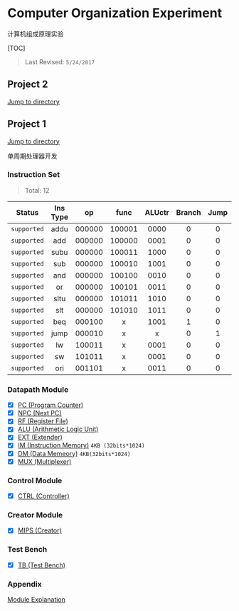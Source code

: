 # Computer Organization Experiment

计算机组成原理实验

[TOC]

> Last Revised: `5/24/2017`

## Project 2

[Jump to directory](Project_2/)

## Project 1

[Jump to directory](Project_1/)

单周期处理器开发

### Instruction Set

> Total: 12

| Status 		| Ins Type 	| op 		| func 		| ALUctr 	|Branch	| Jump	|RegDst	|ALUSrc	| MemtoReg	| RegWr	| MemWr	| ExtOp	|
|:-------: 		|:--------:	|:------:	|:------:	|:------:	|:----:	|:----:	|:----:	|:----: |:----:		|:----:	|:----:	|:----:	|
|`supported`	| addu 		| 000000 	| 100001 	| 0000 		| 0 	| 0 	| 1 	| 0 	| 0 		| 1 	| 0 	| x 	|
|`supported`	| add 		| 000000 	| 100000 	| 0001 		| 0 	| 0 	| 1 	| 0 	| 0 		| 1 	| 0 	| x 	|
|`supported`	| subu 		| 000000 	| 100011 	| 1000 		| 0 	| 0 	| 1 	| 0 	| 0 		| 1 	| 0 	| x 	|
|`supported`	| sub 		| 000000 	| 100010 	| 1001 		| 0 	| 0 	| 1 	| 0 	| 0 		| 1 	| 0 	| x 	|
|`supported`	| and 		| 000000 	| 100100 	| 0010 		| 0 	| 0 	| 1 	| 0 	| 0 		| 1 	| 0 	| x 	|
|`supported`	| or 		| 000000 	| 100101 	| 0011 		| 0 	| 0 	| 1 	| 0 	| 0 		| 1 	| 0 	| x 	|
|`supported`	| sltu 		| 000000 	| 101011 	| 1010 		| 0 	| 0 	| 1 	| 0 	| 0 		| 1 	| 0 	| x 	|
|`supported`	| slt 		| 000000 	| 101010 	| 1011 		| 0 	| 0 	| 1 	| 0 	| 0 		| 1 	| 0 	| x 	|
|`supported`	| beq 		| 000100 	| x 		| 1001 		| 1 	| 0 	| x 	| 0 	| x 		| 0 	| 0 	| x 	|
|`supported`	| jump 		| 000010 	| x 		| x 		| 0 	| 1 	| x 	| x 	| x 		| 0 	| 0 	| x 	|
|`supported`	| lw 		| 100011 	| x 		| 0001 		| 0 	| 0 	| 0 	| 1 	| 1 		| 1 	| 0 	| 1 	|
|`supported`	| sw 		| 101011 	| x 		| 0001 		| 0 	| 0 	| x 	| 1 	| x 		| 0 	| 1 	| 1 	|
|`supported`	| ori 		| 001101 	| x 		| 0011 		| 0 	| 0 	| 0 	| 1 	| 0 		| 1 	| 0 	| 0 	|


### Datapath Module

- [x] [PC (Program Counter)](Project_1/datapath/pc.v)
- [x] [NPC (Next PC)](Project_1/datapath/npc.v)
- [x] [RF (Register File)](Project_1/datapath/rf.v)
- [x] [ALU (Arithmetic Logic Unit)](Project_1/datapath/alu.v)
- [x] [EXT (Extender)](Project_1/datapath/ext.v)
- [x] [IM (Instruction Memory)](Project_1/datapath/im.v) `4KB (32bits*1024)`
- [x] [DM (Data Memeory)](Project_1/datapath/dm.v) `4KB(32bits*1024)`
- [x] [MUX (Multiplexer)](Project_1/datapath/mux.v)

### Control Module

- [x] [CTRL (Controller)](Project_1/control/ctrl.v)

### Creator Module

- [x] [MIPS (Creator)](Project_1/mips.v)

### Test Bench

- [x] [TB (Test Bench)](Project_1/testbench.v)

### Appendix

[Module Explanation](Project_1/Appendix.md)
